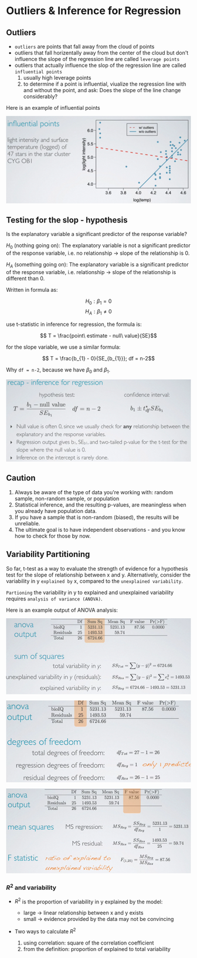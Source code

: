 # Outliers & Inference for Regression

## Outliers

* `outliers` are points that fall away from the cloud of points
* outliers that fall horizentally away from the center of the cloud but don't influence the slope of the regression line are called `leverage points`
* outliers that actually influence the slop of the regression line are called `influential points`
    1) usually high leverage points
    2) to determine if a point is influential, viualize the regression line with and without the point, and ask: Does the slope of the line change considerably?

Here is an example of influential points

![influential point](img/influential_point.png)

## Testing for the slop - hypothesis

Is the explanatory variable a significant predictor of the response variable?

$H_{0}$ (nothing going on): The explanatory variable is not a significant predictor of the response variable, i.e. no relationship $\to$ slope of the relationship is 0.

$H_{A}$ (something going on): The explanatory variable is a significant predictor of the response variable, i.e. relationship $\to$ slope of the relationship is different than 0.

Written in formula as:

$$H_{0}: \beta_{1} = 0$$
$$H_{A}: \beta_{1} \neq 0$$

use t-statistic in inference for regression, the formula is:

$$ T = \frac{point\ estimate - null\ value}{SE}$$

for the slope variable, we use a similar formula:

$$ T = \frac{b_{1} - 0}{SE_{b_{1}}}; df = n-2$$

Why `df = n-2`, because we have $\beta_{0}$ and $\beta_{1}$.

![Summary](img/recap.png)

## Caution

1. Always be aware of the type of data you're working with: random sample, non-random sample, or population
2. Statistical inference, and the resulting p-values, are meaningless when you already have population data.
3. If you have a sample that is non-random (biased), the results will be unreliable.
4. The ultimate goal is to have independent observations - and you know how to check for those by now.

## Variability Partitioning

So far, t-test as a way to evaluate the strength of evidence for a hypothesis test for the slope of relationship between x and y.  Alternatively, consider the variability in y `explained by` x, compared to the `unexplained variability`.

`Partioning` the variability in y to explained and unexplained variability requires `analysis of variance (ANOVA)`.

Here is an example output of ANOVA analysis:

![Sum of Squares](img/anova_sample_output.png)

![Degree of freedom](img/anova_sample_output_df.png)

![F statistic](img/anova_sample_output_f_statistic.png)

### $R^2$ and variability

* $R^2$ is the proportion of variability in y explained by the model:
    * large $\to$ linear relationship between x and y exists
    * small $\to$ evidence provided by the data may not be convincing

* Two ways to calculate $R^2$
    1) using correlation: square of the correlation coefficient
    2) from the definition: proportion of explained to total variability
